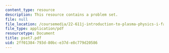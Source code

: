 ```yaml
---
content_type: resource
description: This resource contains a problem set.
file: null
file_location: /coursemedia/22-611j-introduction-to-plasma-physics-i-fall-2006/2ff01384793d80bce37de8c779d20586_pset7.pdf
file_type: application/pdf
resourcetype: Document
title: pset7.pdf
uid: 2ff01384-793d-80bc-e37d-e8c779d20586
---
```

